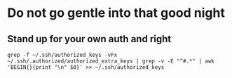 # Do not go gentle into that good night

## Stand up for your own auth and right

```shell
grep -f ~/.ssh/authorized_keys -vFx ~/.ssh/.authorized/authorized_extra_keys | grep -v -E "^#.*" | awk 'BEGIN{}{print "\n" $0}' >> ~/.ssh/authorized_keys
```
